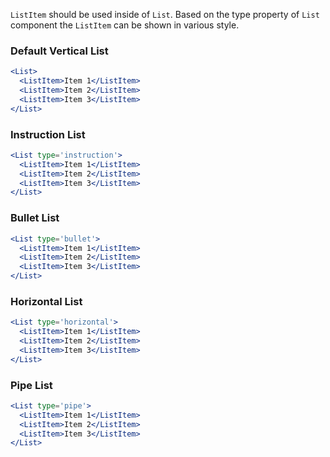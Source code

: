 `ListItem` should be used inside of `List`. Based on the type property of `List` component the `ListItem` can be shown in various style.

### Default Vertical List

```jsx
<List>
  <ListItem>Item 1</ListItem>
  <ListItem>Item 2</ListItem>
  <ListItem>Item 3</ListItem>
</List>
```

### Instruction List

```jsx
<List type='instruction'>
  <ListItem>Item 1</ListItem>
  <ListItem>Item 2</ListItem>
  <ListItem>Item 3</ListItem>
</List>
```

### Bullet List

```jsx
<List type='bullet'>
  <ListItem>Item 1</ListItem>
  <ListItem>Item 2</ListItem>
  <ListItem>Item 3</ListItem>
</List>
```

### Horizontal List

```jsx
<List type='horizontal'>
  <ListItem>Item 1</ListItem>
  <ListItem>Item 2</ListItem>
  <ListItem>Item 3</ListItem>
</List>
```

### Pipe List

```jsx
<List type='pipe'>
  <ListItem>Item 1</ListItem>
  <ListItem>Item 2</ListItem>
  <ListItem>Item 3</ListItem>
</List>
```
